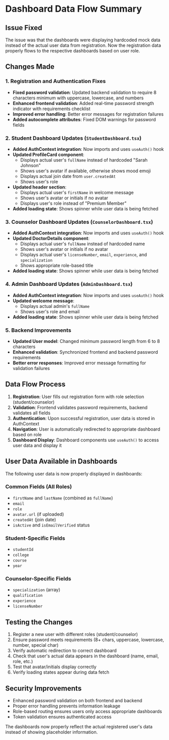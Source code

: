 # Dashboard Data Flow Summary

## Issue Fixed
The issue was that the dashboards were displaying hardcoded mock data instead of the actual user data from registration. Now the registration data properly flows to the respective dashboards based on user role.

## Changes Made

### 1. Registration and Authentication Fixes
- **Fixed password validation**: Updated backend validation to require 8 characters minimum with uppercase, lowercase, and numbers
- **Enhanced frontend validation**: Added real-time password strength indicator with requirements checklist
- **Improved error handling**: Better error messages for registration failures
- **Added autocomplete attributes**: Fixed DOM warnings for password fields

### 2. Student Dashboard Updates (`StudentDashboard.tsx`)
- **Added AuthContext integration**: Now imports and uses `useAuth()` hook
- **Updated ProfileCard component**: 
  - Displays actual user's `fullName` instead of hardcoded "Sarah Johnson"
  - Shows user's avatar if available, otherwise shows mood emoji
  - Displays actual join date from `user.createdAt`
  - Shows user's role
- **Updated header section**:
  - Displays actual user's `firstName` in welcome message
  - Shows user's avatar or initials if no avatar
  - Displays user's role instead of "Premium Member"
- **Added loading state**: Shows spinner while user data is being fetched

### 3. Counselor Dashboard Updates (`CounselorDashboard.tsx`)
- **Added AuthContext integration**: Now imports and uses `useAuth()` hook
- **Updated DoctorDetails component**:
  - Displays actual user's `fullName` instead of hardcoded name
  - Shows user's avatar or initials if no avatar
  - Displays actual user's `licenseNumber`, `email`, `experience`, and `specialization`
  - Shows appropriate role-based title
- **Added loading state**: Shows spinner while user data is being fetched

### 4. Admin Dashboard Updates (`AdminDashboard.tsx`)
- **Added AuthContext integration**: Now imports and uses `useAuth()` hook
- **Updated welcome message**: 
  - Displays actual admin's `fullName`
  - Shows user's role and email
- **Added loading state**: Shows spinner while user data is being fetched

### 5. Backend Improvements
- **Updated User model**: Changed minimum password length from 6 to 8 characters
- **Enhanced validation**: Synchronized frontend and backend password requirements
- **Better error responses**: Improved error message formatting for validation failures

## Data Flow Process

1. **Registration**: User fills out registration form with role selection (student/counselor)
2. **Validation**: Frontend validates password requirements, backend validates all fields
3. **Authentication**: Upon successful registration, user data is stored in AuthContext
4. **Navigation**: User is automatically redirected to appropriate dashboard based on role
5. **Dashboard Display**: Dashboard components use `useAuth()` to access user data and display it

## User Data Available in Dashboards

The following user data is now properly displayed in dashboards:

### Common Fields (All Roles)
- `firstName` and `lastName` (combined as `fullName`)
- `email`
- `role`
- `avatar.url` (if uploaded)
- `createdAt` (join date)
- `isActive` and `isEmailVerified` status

### Student-Specific Fields
- `studentId`
- `college`
- `course`
- `year`

### Counselor-Specific Fields
- `specialization` (array)
- `qualification`
- `experience`
- `licenseNumber`

## Testing the Changes

1. Register a new user with different roles (student/counselor)
2. Ensure password meets requirements (8+ chars, uppercase, lowercase, number, special char)
3. Verify automatic redirection to correct dashboard
4. Check that user's actual data appears in the dashboard (name, email, role, etc.)
5. Test that avatar/initials display correctly
6. Verify loading states appear during data fetch

## Security Improvements

- Enhanced password validation on both frontend and backend
- Proper error handling prevents information leakage
- Role-based routing ensures users only access appropriate dashboards
- Token validation ensures authenticated access

The dashboards now properly reflect the actual registered user's data instead of showing placeholder information.
